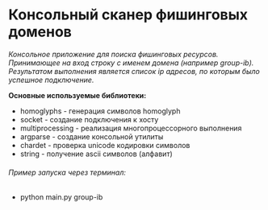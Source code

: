 # Консольный сканер фишинговых доменов

*Консольное приложение для поиска фишинговых ресурсов. Принимающее на вход строку с именем домена (например group-ib).
Результатом выполнения является список ip адресов, по которым было успешное подключение.*

**Основные используемые библиотеки:**

- homoglyphs - генерация символов homoglyph
- socket - создание подключения к хосту
- multiprocessing - реализация многопроцессорного выполнения
- argparse - создание консольной утилиты
- chardet - проверка unicode кодировки символов
- string - получение ascii символов (алфавит)

###### Пример запуска через терминал:

* python main.py group-ib

